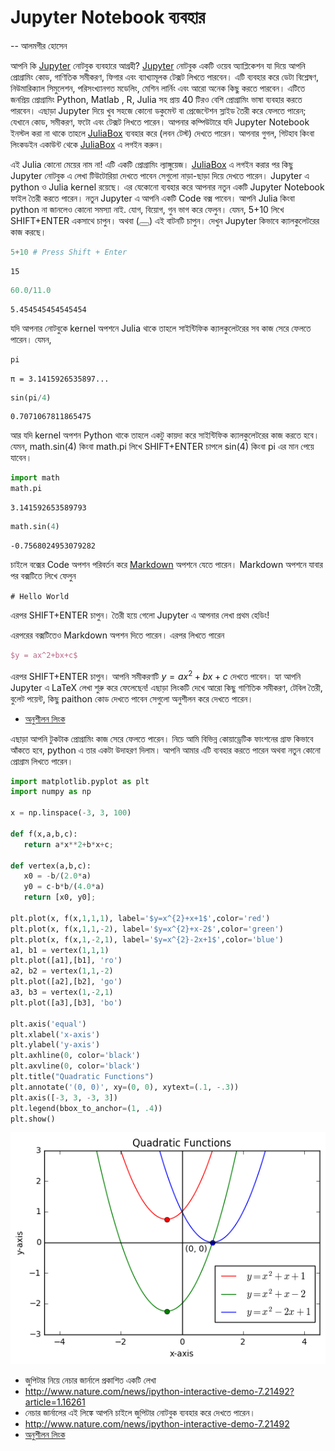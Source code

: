 
# Jupyter Notebook ব্যবহার
-- আলমগীর হোসেন 

আপনি কি <a href="http://jupyter.org/">Jupyter</a> নোটবুক ব্যবহারে আগ্রহী? <a href="http://jupyter.org/">Jupyter</a> নোটবুক একটি ওয়েব অ্যাপ্লিকেশন যা দিয়ে আপনি প্রোগ্রামিং কোড, গাণিতিক সমীকরণ, ফিগার এবং ব্যাখ্যামূলক টেক্সট লিখতে পারবেন। এটি ব্যবহার করে ডেটা বিশ্লেষণ, নিউমারিক্যাল সিমুলেশন, পরিসংখ্যানগত মডেলিং, মেশিন লার্নিং এবং আরো অনেক কিছু করতে পারবেন। এটিতে জনপ্রিয় প্রোগ্রামিং Python, Matlab , R, Julia সহ  প্রায়  40 টিরও বেশি প্রোগ্রামিং ভাষা  ব্যবহার করতে পারবেন। এছাড়া Jupyter দিয়ে খুব সহজে কোনো ডকুমেন্ট বা প্রেজেন্টেশন স্লাইড তৈরী করে ফেলতে পারেন;  যেখানে কোড, সমীকরণ, ফটো এবং টেক্সট লিখতে পারেন। আপনার কম্পিউটারে যদি Jupyter Notebook ইনস্টল করা না থাকে তাহলে <a href="https://juliabox.com/"> JuliaBox</a> ব্যবহার করে (লবন টেস্ট) দেখতে পারেন। আপনার গুগল, গিটহাব কিংবা লিংকডইন একাউন্ট থেকে <a href="https://juliabox.com/"> JuliaBox</a> এ লগইন করুন। 


এই Julia কোনো মেয়ের নাম না! এটি একটি প্রোগ্রামিং ল্যাঙ্গুয়েজ। <a href="https://juliabox.com/"> JuliaBox</a> এ লগইন করার পর কিছু Jupyter নোটবুক এ লেখা টিউটোরিয়া দেখতে পাবেন সেগুলো নাড়া-ছাড়া দিয়ে দেখতে পারেন। Jupyter এ python ও Julia kernel রয়েছে। এর যেকোনো ব্যবহার করে আপনার নতুন একটি Jupyter Notebook ফাইল তৈরী করতে পারেন।  নতুন Jupyter এ আপনি একটি Code বক্স পাবেন। আপনি Julia কিংবা python না জানলেও কোনো সমস্যা নাই. যোগ, বিয়োগ, গুন ভাগ করে ফেলুন। যেমন, 5+10 লিখে SHIFT+ENTER একসাথে চাপুন। অথবা (<button class='btn fa-step-forward fa btn-default'></button>) এই বাটনটি চাপুন। দেখুন Jupyter কিভাবে ক্যালকুলেটরের কাজ করছে। 


```python
5+10 # Press Shift + Enter
```




    15




```python
60.0/11.0
```




    5.454545454545454



যদি আপনার নোটবুকে kernel অপশনে Julia থাকে তাহলে সাইন্টিফিক ক্যালকুলেটরের সব কাজ সেরে ফেলতে পারেন। যেমন, 


```python
pi
```




    π = 3.1415926535897...




```python
sin(pi/4)
```




    0.7071067811865475



আর যদি kernel অপশন Python থাকে তাহলে একটু কায়দা করে সাইন্টিফিক ক্যালকুলেটরের কাজ করতে হবে। যেমন, math.sin(4) কিংবা math.pi লিখে SHIFT+ENTER চাপলে sin(4) কিংবা pi এর মান পেয়ে যাবেন।


```python
import math
math.pi
```




    3.141592653589793




```python
math.sin(4)
```




    -0.7568024953079282



চাইলে বক্সের Code অপশন পরিবর্তন করে <a href='https://github.com/adam-p/markdown-here/wiki/Markdown-Cheatsheet'> Markdown</a> অপশনে যেতে পারেন। Markdown অপশনে যাবার পর বক্সটিতে লিখে ফেলুন 

```# Hello World```

এরপর SHIFT+ENTER চাপুন। তৈরী হয়ে গেলো Jupyter এ আপনার লেখা প্রথম হেডিং!

এরপরের বক্সটিতেও Markdown অপশন দিতে পারেন। এরপর লিখতে পারেন

```LaTeX
$y = ax^2+bx+c$
```

এরপর SHIFT+ENTER চাপুন। আপনি সমীকরণটি 
$y = ax^2+bx+c$
দেখতে পাবেন। হ্যা আপনি  Jupyter এ LaTeX লেখা শুরু করে ফেলেছেন! এছাড়া লিংকটি দেখে আরো কিছু গাণিতিক সমীকরণ, টেবিল তৈরী, বুলেট পয়েন্ট, কিছু paithon কোড দেখতে পাবেন সেগুলো অনুশীলন করে দেখতে পারেন।
- [অনুশীলন লিংক](http://nbviewer.jupyter.org/github/alamgirh/alamgirh.github.io/blob/master/blog/LectureNotes-jupyter.ipynb)

এছাড়া আপনি টুকটাক প্রোগ্রামিং কাজ সেরে ফেলতে পারেন। নিচে আমি বিভিন্ন কোয়াড্রেটিক ফাংশনের গ্রাফ কিভাবে আঁকতে হবে, python এ তার একটা উদাহরণ দিলাম। আপনি আমার এটি ব্যবহার করতে পারেন অথবা নতুন কোনো প্রোগ্রাম লিখতে পারেন।  


```python
import matplotlib.pyplot as plt
import numpy as np

x = np.linspace(-3, 3, 100)

def f(x,a,b,c):
   return a*x**2+b*x+c;

def vertex(a,b,c):
   x0 = -b/(2.0*a)
   y0 = c-b*b/(4.0*a)
   return [x0, y0];

plt.plot(x, f(x,1,1,1), label='$y=x^{2}+x+1$',color='red')
plt.plot(x, f(x,1,1,-2), label='$y=x^{2}+x-2$',color='green')
plt.plot(x, f(x,1,-2,1), label='$y=x^{2}-2x+1$',color='blue')
a1, b1 = vertex(1,1,1)
plt.plot([a1],[b1], 'ro')
a2, b2 = vertex(1,1,-2)
plt.plot([a2],[b2], 'go')
a3, b3 = vertex(1,-2,1)
plt.plot([a3],[b3], 'bo')

plt.axis('equal')
plt.xlabel('x-axis')
plt.ylabel('y-axis')
plt.axhline(0, color='black')
plt.axvline(0, color='black')
plt.title("Quadratic Functions")
plt.annotate('(0, 0)', xy=(0, 0), xytext=(.1, -.3))
plt.axis([-3, 3, -3, 3])
plt.legend(bbox_to_anchor=(1, .4))
plt.show()
```


![png](jupyter-notebook-bangla-note_files/jupyter-notebook-bangla-note_12_0.png)


- জুপিটার নিয়ে নেচার জার্নালে প্রকাশিত একটি লেখা 
 - http://www.nature.com/news/ipython-interactive-demo-7.21492?article=1.16261
- নেচার জার্নালের এই লিঙ্কে আপনি চাইলে জুপিটার নোটবুক ব্যবহার করে দেখতে পারেন।
 - http://www.nature.com/news/ipython-interactive-demo-7.21492
- [অনুশীলন লিংক](http://nbviewer.jupyter.org/github/alamgirh/alamgirh.github.io/blob/master/blog/LectureNotes-jupyter.ipynb)
